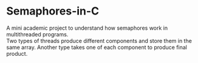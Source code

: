 # Semaphores-in-C
A mini academic project to understand how semaphores work in multithreaded programs.  
Two types of threads produce different components and store them in the same array. Another type takes one of each component to produce final product.
